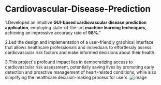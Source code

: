 # Cardiovascular-Disease-Prediction

1.Developed an intuitive **GUI-based cardiovascular disease prediction application**, employing state-of-the-art **machine learning techniques**, achieving an impressive accuracy rate of **98%**."

2.Led the design and implementation of a user-friendly graphical interface that allows healthcare professionals and individuals to effortlessly assess cardiovascular risk factors and make informed decisions about their health.

3.This project's profound impact lies in democratizing access to cardiovascular risk assessment, potentially saving lives by promoting early detection and proactive management of heart-related conditions, while also simplifying the healthcare decision-making process for users.
![image](https://github.com/VaibhavSharma14/Cardiovascular-Disease-Prediction/assets/142650872/bfc0c7f9-9ada-4936-9b58-c021c47319b8)
